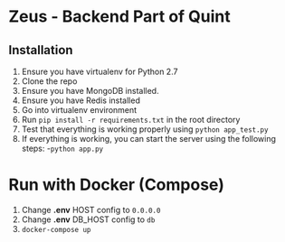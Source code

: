 # Zeus - Backend Part of Quint

## Installation

1. Ensure you have virtualenv for Python 2.7
2. Clone the repo
3. Ensure you have MongoDB installed.
4. Ensure you have Redis installed
5. Go into virtualenv environment
6. Run `pip install -r requirements.txt` in the root directory
7. Test that everything is working properly using `python app_test.py`
8. If everything is working, you can start the server using the following steps:
    -`python app.py`

# Run with Docker (Compose)
1. Change **.env** HOST config to `0.0.0.0`
1. Change **.env** DB_HOST config to `db`
2. `docker-compose up`
